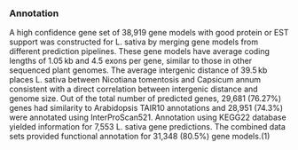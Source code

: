 ### Annotation
A high confidence gene set of 38,919 gene models with good protein or EST support was constructed for L. sativa by merging gene models from different prediction pipelines. These gene models have average coding lengths of 1.05 kb and 4.5 exons per gene, similar to those in other sequenced plant genomes. The average intergenic distance of 39.5 kb places L. sativa between Nicotiana tomentosis and Capsicum annum consistent with a direct correlation between intergenic distance and genome size. Out of the total number of predicted genes, 29,681 (76.27%) genes had similarity to Arabidopsis TAIR10 annotations and 28,951 (74.3%) were annotated using InterProScan521. Annotation using KEGG22 database yielded information for 7,553 L. sativa gene predictions. The combined data sets provided functional annotation for 31,348 (80.5%) gene models.(1)





